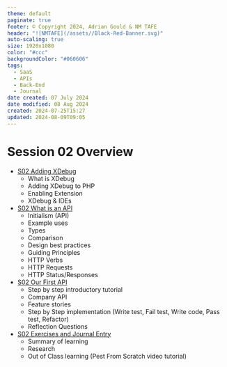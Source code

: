 ```yaml
---
theme: default
paginate: true
footer: © Copyright 2024, Adrian Gould & NM TAFE
header: "![NMTAFE](/assets//Black-Red-Banner.svg)"
auto-scaling: true
size: 1920x1080
color: "#ccc"
backgroundColor: "#060606"
tags:
  - SaaS
  - APIs
  - Back-End
  - Journal
date created: 07 July 2024
date modified: 08 Aug 2024
created: 2024-07-25T15:27
updated: 2024-08-09T09:05
---
```


# Session 02 Overview

- [S02 Adding XDebug](S02-Adding-XDebug.md)
    - What is XDebug
    - Adding XDebug to PHP
    - Enabling Extension
    - XDebug & IDEs
- [S02 What is an API](S02-What-is-an-API.md)
    - Initialism (API)
    - Example uses
    - Types
    - Comparison
    - Design best practices
    - Guiding Principles
    - HTTP Verbs
    - HTTP Requests
    - HTTP Status/Responses
- [S02 Our First API](S02-Our-First-API.md)
    - Step by step introductory tutorial
    - Company API
    - Feature stories
    - Step by Step implementation (Write test, Fail test, Write code, Pass test, Refactor)
    - Reflection Questions
- [S02 Exercises and Journal Entry](S02-Exercises-and-Journal-Entry.md)
    - Summary of learning
    - Research
    - Out of Class learning (Pest From Scratch video tutorial)
